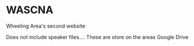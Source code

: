 # WASCNA
Wheeling Area's second website

Does not include speaker files.... These are store on the areas Google Drive
